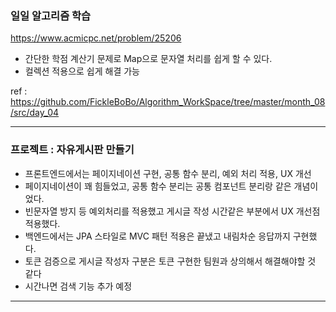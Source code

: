 ### 일일 알고리즘 학습

https://www.acmicpc.net/problem/25206

- 간단한 학점 계산기 문제로 Map으로 문자열 처리를 쉽게 할 수 있다.
- 컬렉션 적용으로 쉽게 해결 가능

ref : https://github.com/FickleBoBo/Algorithm_WorkSpace/tree/master/month_08/src/day_04

---

### 프로젝트 : 자유게시판 만들기

- 프론트엔드에서는 페이지네이션 구현, 공통 함수 분리, 예외 처리 적용, UX 개선
- 페이지네이션이 꽤 힘들었고, 공통 함수 분리는 공통 컴포넌트 분리랑 같은 개념이었다.
- 빈문자열 방지 등 예외처리를 적용했고 게시글 작성 시간같은 부분에서 UX 개선점 적용했다.
- 백엔드에서는 JPA 스타일로 MVC 패턴 적용은 끝냈고 내림차순 응답까지 구현했다.
- 토큰 검증으로 게시글 작성자 구분은 토큰 구현한 팀원과 상의해서 해결해야할 것 같다
- 시간나면 검색 기능 추가 예정

---
